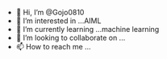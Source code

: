 - 👋 Hi, I’m @Gojo0810
- 👀 I’m interested in ...AIML
- 🌱 I’m currently learning ...machine learning
- 💞️ I’m looking to collaborate on ...
- 📫 How to reach me ...

<!---
Gojo0810/Gojo0810 is a ✨ special ✨ repository because its `README.md` (this file) appears on your GitHub profile.
You can click the Preview link to take a look at your changes.
--->
